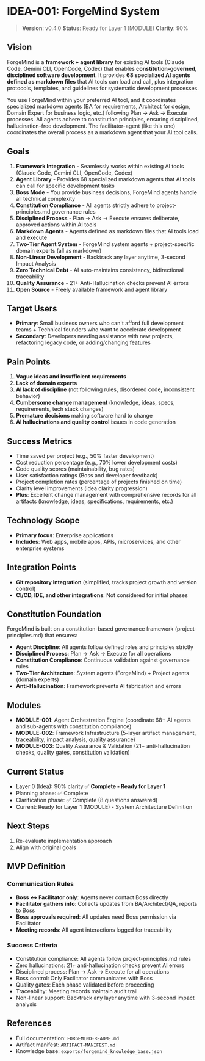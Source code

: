 # IDEA-001: ForgeMind System

> **Version**: v0.4.0
> **Status**: Ready for Layer 1 (MODULE)
> **Clarity**: 90%

## Vision

ForgeMind is a **framework + agent library** for existing AI tools (Claude Code, Gemini CLI, OpenCode, Codex) that enables **constitution-governed, disciplined software development**. It provides **68 specialized AI agents defined as markdown files** that AI tools can load and call, plus integration protocols, templates, and guidelines for systematic development processes.

You use ForgeMind within your preferred AI tool, and it coordinates specialized markdown agents (BA for requirements, Architect for design, Domain Expert for business logic, etc.) following Plan → Ask → Execute processes. All agents adhere to constitution principles, ensuring disciplined, hallucination-free development. The facilitator-agent (like this one) coordinates the overall process as a markdown agent that your AI tool calls.

## Goals

1. **Framework Integration** - Seamlessly works within existing AI tools (Claude Code, Gemini CLI, OpenCode, Codex)
2. **Agent Library** - Provides 68 specialized markdown agents that AI tools can call for specific development tasks
3. **Boss Mode** - You provide business decisions, ForgeMind agents handle all technical complexity
4. **Constitution Compliance** - All agents strictly adhere to project-principles.md governance rules
5. **Disciplined Process** - Plan → Ask → Execute ensures deliberate, approved actions within AI tools
6. **Markdown Agents** - Agents defined as markdown files that AI tools load and execute
7. **Two-Tier Agent System** - ForgeMind system agents + project-specific domain experts (all as markdown)
8. **Non-Linear Development** - Backtrack any layer anytime, 3-second Impact Analysis
9. **Zero Technical Debt** - AI auto-maintains consistency, bidirectional traceability
10. **Quality Assurance** - 21+ Anti-Hallucination checks prevent AI errors
11. **Open Source** - Freely available framework and agent library

## Target Users

- **Primary**: Small business owners who can't afford full development teams + Technical founders who want to accelerate development
- **Secondary**: Developers needing assistance with new projects, refactoring legacy code, or adding/changing features

## Pain Points

1. **Vague ideas and insufficient requirements**
2. **Lack of domain experts**
3. **AI lack of discipline** (not following rules, disordered code, inconsistent behavior)
4. **Cumbersome change management** (knowledge, ideas, specs, requirements, tech stack changes)
5. **Premature decisions** making software hard to change
6. **AI hallucinations and quality control** issues in code generation

## Success Metrics

- Time saved per project (e.g., 50% faster development)
- Cost reduction percentage (e.g., 70% lower development costs)
- Code quality scores (maintainability, bug rates)
- User satisfaction ratings (Boss and developer feedback)
- Project completion rates (percentage of projects finished on time)
- Clarity level improvements (idea clarity progression)
- **Plus**: Excellent change management with comprehensive records for all artifacts (knowledge, ideas, specifications, requirements, etc.)

## Technology Scope

- **Primary focus**: Enterprise applications
- **Includes**: Web apps, mobile apps, APIs, microservices, and other enterprise systems

## Integration Points

- **Git repository integration** (simplified, tracks project growth and version control)
- **CI/CD, IDE, and other integrations**: Not considered for initial phases

## Constitution Foundation

ForgeMind is built on a constitution-based governance framework (project-principles.md) that ensures:

- **Agent Discipline**: All agents follow defined roles and principles strictly
- **Disciplined Process**: Plan → Ask → Execute for all operations
- **Constitution Compliance**: Continuous validation against governance rules
- **Two-Tier Architecture**: System agents (ForgeMind) + Project agents (domain experts)
- **Anti-Hallucination**: Framework prevents AI fabrication and errors

## Modules

- **MODULE-001**: Agent Orchestration Engine (coordinate 68+ AI agents and sub-agents with constitution compliance)
- **MODULE-002**: Framework Infrastructure (5-layer artifact management, traceability, impact analysis, quality assurance)
- **MODULE-003**: Quality Assurance & Validation (21+ anti-hallucination checks, quality gates, constitution validation)

## Current Status

- Layer 0 (Idea): 90% clarity ✅ **Complete - Ready for Layer 1**
- Planning phase: ✅ Complete
- Clarification phase: ✅ Complete (8 questions answered)
- Current: Ready for Layer 1 (MODULE) - System Architecture Definition



## Next Steps

1. Re-evaluate implementation approach
2. Align with original goals

## MVP Definition

### Communication Rules
- **Boss ↔ Facilitator only**: Agents never contact Boss directly
- **Facilitator gathers info**: Collects updates from BA/Architect/QA, reports to Boss
- **Boss approvals required**: All updates need Boss permission via Facilitator
- **Meeting records**: All agent interactions logged for traceability

### Success Criteria
- Constitution compliance: All agents follow project-principles.md rules
- Zero hallucinations: 21+ anti-hallucination checks prevent AI errors
- Disciplined process: Plan → Ask → Execute for all operations
- Boss control: Only Facilitator communicates with Boss
- Quality gates: Each phase validated before proceeding
- Traceability: Meeting records maintain audit trail
- Non-linear support: Backtrack any layer anytime with 3-second impact analysis

## References

- Full documentation: `FORGEMIND-README.md`
- Artifact manifest: `ARTIFACT-MANIFEST.md`
- Knowledge base: `exports/forgemind_knowledge_base.json`
